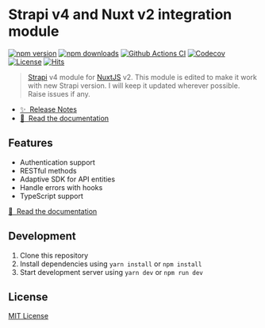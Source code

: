 # Strapi v4 and Nuxt v2 integration module

[![npm version][npm-version-src]][npm-version-href]
[![npm downloads][npm-downloads-src]][npm-downloads-href]
[![Github Actions CI][github-actions-ci-src]][github-actions-ci-href]
[![Codecov][codecov-src]][codecov-href]
[![License][license-src]][license-href]
[![Hits](https://hits.seeyoufarm.com/api/count/incr/badge.svg?url=https%3A%2F%2Fgithub.com%2FMexsonFernandes%2Fnuxt2-strapi4&count_bg=%23121180&title_bg=%23001E26&icon=&icon_color=%23000000&title=hits&edge_flat=false)](https://hits.seeyoufarm.com)

> [Strapi](https://strapi.io) v4 module for [NuxtJS](https://nuxtjs.org) v2. This module is edited to make it work with new Strapi version. I will keep it updated wherever possible. Raise issues if any.

- [✨ &nbsp;Release Notes](https://github.com/mexsonfernandes/nuxt2-strapi4/releases)
- [📖 &nbsp;Read the documentation](https://strapi.nuxtjs.org)

## Features

- Authentication support
- RESTful methods
- Adaptive SDK for API entities
- Handle errors with hooks
- TypeScript support

[📖 &nbsp;Read the documentation](https://strapi.nuxtjs.org)

## Development

1. Clone this repository
2. Install dependencies using `yarn install` or `npm install`
3. Start development server using `yarn dev` or `npm run dev`

## License

[MIT License](./LICENSE)

<!-- Badges -->
[npm-version-src]: https://img.shields.io/npm/v/nuxt2-strapi4/latest.svg
[npm-version-href]: https://npmjs.com/package/nuxt2-strapi4

[npm-downloads-src]: https://img.shields.io/npm/dt/nuxt2-strapi4.svg
[npm-downloads-href]: https://npmjs.com/package/nuxt2-strapi4

[github-actions-ci-src]: https://github.com/mexsonfernandes/nuxt2-strapi4/workflows/ci/badge.svg
[github-actions-ci-href]: https://github.com/mexsonfernandes/nuxt2-strapi4/actions?query=workflow%3Aci

[codecov-src]: https://img.shields.io/codecov/c/github/mexsonfernandes/nuxt2-strapi4.svg
[codecov-href]: https://codecov.io/gh/mexsonfernandes/nuxt2-strapi4

[license-src]: https://img.shields.io/npm/l/nuxt2-strapi4.svg
[license-href]: https://npmjs.com/package/nuxt2-strapi4
